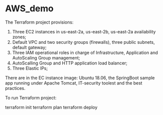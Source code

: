 # AWS_demo
The Terraform project provisions: 
1. Three EC2 instances in us-east-2a, us-east-2b, us-east-2a availability zones;  
2. Default VPC and two security groups (firewalls), three public subnets, default gateway;  
3. Three IAM operational roles in charge of Infrastructure, Application and AutoScaling Group management;
4. AutoScalling Group and HTTP application load balancer; 
5. Three Elastic IPs;

There are in the EC instance image: Ubuntu 18.06, the SpringBoot sample app running under Apache Tomcat, IT-security toolest and the best practices.

To run Terraform project:

terraform init
terraform plan
terraform deploy
